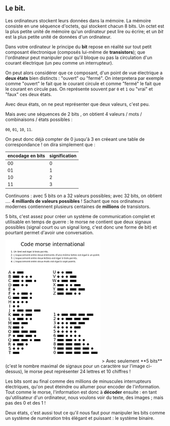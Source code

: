 ## Le bit.

Les ordinateurs stockent leurs données dans la mémoire. La mémoire consiste en une séquence d'octets, qui stockent chacun 8 bits. Un octet est la plus petite unité de mémoire qu'un ordinateur peut lire ou écrire; et un _bit_ est la plus petite unité de données d'un ordinateur.

Dans votre ordinateur le principe du **bit** repose en réalité sur tout petit composant électronique (composés lui-même de **transistors**); que l'ordinateur peut manipuler pour qu'il bloque ou pas la circulation d'un courant électrique (un peu comme un interrupteur).

On peut alors considérer que ce composant, d'un point de vue électrique a **deux états** bien distincts : "ouvert" ou "fermé". On interpretera par exemple comme "ouvert" le fait que le courant circule et comme "fermé" le fait que le courant en circule pas. On représente souvent par `0` et `1` ou "vrai" et "faux" ces deux états.

Avec deux états, on ne peut représenter que deux valeurs, c'est peu.

Mais avec une séquences de 2 bits , on obtient 4 valeurs / mots / combinaisons / états possibles :

`00`, `01`, `10`, `11`.

On peut donc déjà compter de 0 jusqu'à 3 en créeant une table de correspondance ! on dira simplement que :

| encodage en bits | signification |
| ---------------- | ------------- |
| 00               | 0             |
| 01               | 1             |
| 10               | 2             |
| 11               | 3             |

Continuons : avec 5 bits on a 32 valeurs possibles; avec 32 bits, on obtient .... **4 milliards de valeurs possibles** ! Sachant que nos ordinateurs modernes contiennent plusieurs centaines de **millions** de transistors.

5 bits, c'est assez pour créer un système de communication complet et utilisable en temps de guerre : le morse ne contient que deux signaux possibles (signal court ou un signal long, c'est donc une forme de bit) et pourtant permet d'avoir une conversation.

<img width="300" src="images/morse.png" />
> Avec seulement **5 bits** (c'est le nombre maximal de signaux pour un caractère sur l'image ci-dessus), le morse peut représenter 24 lettres et 10 chiffres !

Les bits sont au final comme des millions de minuscules interrupteurs électriques, qu'on peut éteindre ou allumer pour encoder de l'information. Tout comme le morse, l'information est donc à **décoder** ensuite : en tant qu'utilisateur d'un ordinateur, nous voulons voir du texte, des images ; mais pas des 0 et des 1 !

Deux états, c'est aussi tout ce qu'il nous faut pour manipuler les bits comme un système de numération très élégant et puissant : le système binaire.

